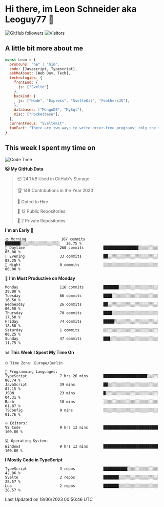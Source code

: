# Hi there, im Leon Schneider aka Leoguy77 👋

![GitHub followers](https://img.shields.io/github/followers/leoguy77.svg?style=social&label=Followers) ![Visitors](https://visitor-badge.glitch.me/badge?page_id=leoguy77.leoguy77)

## A little bit more about me

```javascript
const Leon = {
  pronouns: "he" | "him",
  code: [Javascript, Typescript],
  askMeAbout: [Web Dev, Tech],
  technologies: {
    frontEnd: {
      js: ["Svelte"]
    },
    backEnd: {
      js: ["Node", "Express", "SvelteKit", "FeathersJS"],
    },
    databases: ["MongoDB", "MySql"],
    misc: ["Pocketbase"],
  },
  currentFocus: "SvelteKit",
  funFact: "There are two ways to write error-free programs; only the third one works"
}
```

## This week I spent my time on

<!--START_SECTION:waka-->
![Code Time](http://img.shields.io/badge/Code%20Time-64%20hrs%2033%20mins-blue)

**🐱 My GitHub Data** 

> 📦 24.1 kB Used in GitHub's Storage 
 > 
> 🏆 148 Contributions in the Year 2023
 > 
> 💼 Opted to Hire
 > 
> 📜 12 Public Repositories 
 > 
> 🔑 2 Private Repositories 
 > 
**I'm an Early 🐤** 

```text
🌞 Morning                107 commits         ███████░░░░░░░░░░░░░░░░░░   26.75 % 
🌆 Daytime                260 commits         ████████████████░░░░░░░░░   65.00 % 
🌃 Evening                33 commits          ██░░░░░░░░░░░░░░░░░░░░░░░   08.25 % 
🌙 Night                  0 commits           ░░░░░░░░░░░░░░░░░░░░░░░░░   00.00 % 
```
📅 **I'm Most Productive on Monday** 

```text
Monday                   116 commits         ███████░░░░░░░░░░░░░░░░░░   29.00 % 
Tuesday                  66 commits          ████░░░░░░░░░░░░░░░░░░░░░   16.50 % 
Wednesday                26 commits          ██░░░░░░░░░░░░░░░░░░░░░░░   06.50 % 
Thursday                 70 commits          ████░░░░░░░░░░░░░░░░░░░░░   17.50 % 
Friday                   74 commits          █████░░░░░░░░░░░░░░░░░░░░   18.50 % 
Saturday                 1 commits           ░░░░░░░░░░░░░░░░░░░░░░░░░   00.25 % 
Sunday                   47 commits          ███░░░░░░░░░░░░░░░░░░░░░░   11.75 % 
```


📊 **This Week I Spent My Time On** 

```text
🕑︎ Time Zone: Europe/Berlin

💬 Programming Languages: 
TypeScript               7 hrs 26 mins       ████████████████████░░░░░   80.74 % 
JavaScript               39 mins             ██░░░░░░░░░░░░░░░░░░░░░░░   07.15 % 
JSON                     23 mins             █░░░░░░░░░░░░░░░░░░░░░░░░   04.31 % 
Bash                     10 mins             ░░░░░░░░░░░░░░░░░░░░░░░░░   01.87 % 
TSConfig                 9 mins              ░░░░░░░░░░░░░░░░░░░░░░░░░   01.76 % 

🔥 Editors: 
VS Code                  9 hrs 13 mins       █████████████████████████   100.00 % 

💻 Operating System: 
Windows                  9 hrs 13 mins       █████████████████████████   100.00 % 
```

**I Mostly Code in TypeScript** 

```text
TypeScript               3 repos             ███████████░░░░░░░░░░░░░░   42.86 % 
Svelte                   2 repos             ███████░░░░░░░░░░░░░░░░░░   28.57 % 
Lua                      2 repos             ███████░░░░░░░░░░░░░░░░░░   28.57 % 
```




 Last Updated on 18/06/2023 00:56:46 UTC
<!--END_SECTION:waka-->
